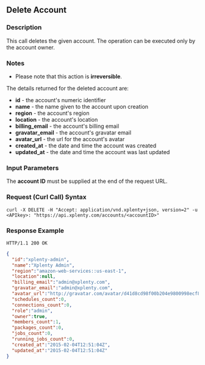 ## Delete Account

### Description
This call deletes the given account. The operation can be executed only by the account owner.

### Notes
* Please note that this action is **irreversible**.

The details returned for the deleted account are:

* **id** - the account's numeric identifier
* **name** - the name given to the account upon creation
* **region** - the account's region
* **location** - the account's location
* **billing_email** - the account's billing email
* **gravatar_email** - the account's gravatar email
* **avatar_url** - the url for the account's avatar
* **created_at** - the date and time the account was created
* **updated_at** - the date and time the account was last updated

### Input Parameters
The **account ID** must be supplied at the end of the request URL.

### Request (Curl Call) Syntax
```shell
curl -X DELETE -H "Accept: application/vnd.xplenty+json, version=2" -u <APIkey>: "https://api.xplenty.com/accounts/<accountID>"
```

### Response Example
```HTTP
HTTP/1.1 200 OK
```

```json
{
  "id":"xplenty-admin",
  "name":"Xplenty Admin",
  "region":"amazon-web-services::us-east-1",
  "location":null,
  "billing_email":"admin@xplenty.com",
  "gravatar_email":"admin@xplenty.com",
  "avatar_url":"http://gravatar.com/avatar/d41d8cd98f00b204e9800998ecf8427e.png?d=retro&s=140",
  "schedules_count":0,
  "connections_count":0,
  "role":"admin",
  "owner":true,
  "members_count":1,
  "packages_count":0,
  "jobs_count":0,
  "running_jobs_count":0,
  "created_at":"2015-02-04T12:51:04Z",
  "updated_at":"2015-02-04T12:51:04Z"
}
```
